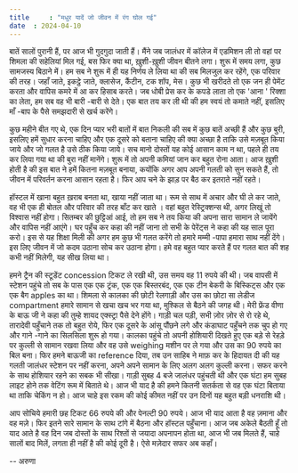 ```yaml
---
title     : "मधुर यादें जो जीवन में रंग घोल गई"
date  : 2024-04-10
---
```


बातें सालों पुरानी हैं, पर आज भी गुदगुदा जाती हैं। मैंने जब जालंधर में कॉलेज में एडमिशन ली तो वहां पर शिमला की सहेलियां मिल गई,  बस फिर क्या था,  ख़ुशी-ख़ुशी जीवन बीतने लगा। शुरू में समय लगा, कुछ सामजस्य बिठाने में।  हम सब ने शुरू में ही यह निर्णय ले लिया था की सब मिलजुल कर रहेंगे,  एक परिवार की तरह। जहाँ जाते, इकट्ठे जाते,  क्लासेज, कैंटीन,  टक शॉप,  मेस। कुछ भी खरीदते तो एक जन ही पेमेंट करता और वापिस कमरे में आ कर हिसाब करते।  जब धोबी प्रेस कर के कपडे लाता तो एक 'आना ' रिक्शा का लेता,  हम सब वह भी बारी -बारी  से देते। एक बात तय कर ली थी की हम स्वयं तो कमाते नहीं, इसलिए माँ -बाप के पैसे समझदारी से खर्च करेंगे। 

कुछ महीने बीत गए थे,  एक दिन प्यार भरी बातों में बात निकली की सब में कुछ बातें अच्छी हैं और कुछ बुरी, इसलिए हमें सुधार करना चाहिए और एक दूसरे को बताना चाहिए की क्या अच्छा है ताकि उसे मज़बूत किया जाये और जो गलत है उसे ठीक किया जाये।  सच मानो दोस्तों यह कोई आसान काम न था,  पहले ही तय कर लिया गया था की बुरा नहीं मानेंगे।  शुरू में तो अपनी कमियां जान कर बहुत रोना आता। आज ख़ुशी होती है की इस बात ने हमें कितना मज़बूत बनाया, कयोंकि अगर आप अपनी गलती को सुन सकते हैं, तो जीवन में परिवर्तन करना आसान  रहता है। फिर आप चने के झाड़ पर बैठ कर इतराते नहीं रहते। 

हॉस्टल में खाना बहुत ख़राब बनता था,   खाया नहीं जाता था। रूम से साथ में अचार और घी ले कर जाते, वह भी एक ही बोतल  और परिवार की तरह बाँट कर खाते । वहां बहुत रेस्ट्रिक्शन्स थी, अगर लिखूं तो विश्वास नहीं होगा।  सितम्बर की छुट्टिआं आई,  तो हम सब ने तय किया की अपना सारा सामान ले जायेंगे और वापिस नहीं आएंगे।  घर पहुँच कर कहा  की नहीं जाना तो सभी के पेरेंट्स ने कहा की यह साल पूरा करो।  इस से यह शिक्षा मिली की अगर हम कुछ भी गलत करेंगे तो हमारे मम्मी -पापा हमारा साथ नहीं देंगे। इस लिए जीवन में जो कदम उठाना सोच कर उठाना होगा।  हमे वह बहुत प्यार करते हैं पर गलत बात की शह कभी नहीं मिलेगी,  यह सीख लिया था। 

 हमने ट्रैन की स्टूडेंट concession  टिकट ले  रखी थी, उस समय वह 11 रुपये की थी।  जब वापसी में स्टेशन पहुंचे तो सब के पास एक एक ट्रंक,  एक एक बिस्तरबंद,  एक एक टीन बेकरी के बिस्किट्स और एक एक  बैग apples  का था।   शिमला से कालका की छोटी रेलगाड़ी और उस का छोटा सा लेडीज compartment  हमारे सामान से खचा खच  भर गया था,  मुश्किल से बैठने की जगह थी। मेरी फ्रेंड वीणा के बाऊ जी ने कहा की तुम्हे शायद एक्स्ट्रा पैसे देने होंगे।  गाड़ी चल पड़ी,  सभी ज़ोर ज़ोर से रो रहे थे,  तारादेवी पहुँचाने तक तो बहुत रोये,  फिर एक दूसरे के आंसू पौंछने लगे और कंडाघाट पहुँचने तक चुप हो गए और गाने -गाने का सिलसिला शुरू हो गया। कालका पहुंचे तो अपनी होशियारी दिखते हुए एक बड़े से रेहड़े पर कुल्ली से सामान रखवा लिया और वह उसे weighing  मशीन  पर ले गया और उस का 90 रुपये का    बिल  बना।  फिर हमने बाऊजी का reference  दिया,  तब उन साहिब ने माफ़ कर के हिदायत दी की यह गलती जालंधर स्टेशन पर नहीं करना,  अपने अपने सामान के लिए अलग अलग कुल्ली करना। सफर करने के साथ होशियार रहने का सबक भी सीखा।  गाड़ी सुबह 4 बजे जालंधर पहुंचती थी और एक घंटा हम सुबह लाइट होने तक वेटिंग रूम में बिताते थे।  आज भी याद है की हमने कितनी सतर्कता से वह एक घंटा बिताया था ताकि चेकिंग न हो।  आज चाहे इस रकम की कोई कीमत नहीं पर उन दिनों यह बहुत बड़ी धनराशि थी। 

आप सोचिये हमारी छह टिकट 66 रुपये की और पेनल्टी 90 रुपये।  आज भी याद आता है वह ज़माना और वह मज़े। फिर इतने सारे सामान के साथ टांगे में बैठना और हॉस्टल पहुँचाना। आज जब अकेले बैठती हूँ तो याद आते है वह दिन जब दोस्तों के साथ रिश्तों से जयादा अपनापन होता था,  आज भी जब मिलते हैं, चाहे सालों बाद मिलें, लगता ही नहीं है की कोई दूरी  है। 
ऐसे मज़ेदार सफर अब कहाँ।

-- अरुणा
